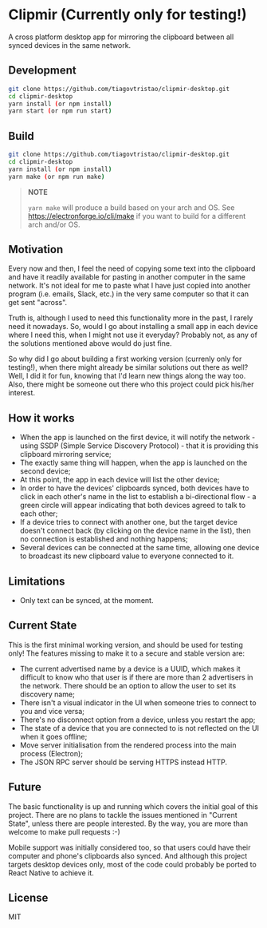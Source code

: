 Clipmir (Currently only for testing!)
=====================================

A cross platform desktop app for mirroring the clipboard between all synced devices in the same network.

Development
-----------

```bash
git clone https://github.com/tiagovtristao/clipmir-desktop.git
cd clipmir-desktop
yarn install (or npm install)
yarn start (or npm run start)
```

Build
-----

```bash
git clone https://github.com/tiagovtristao/clipmir-desktop.git
cd clipmir-desktop
yarn install (or npm install)
yarn make (or npm run make)
```
> **NOTE**
> 
> `yarn make` will produce a build based on your arch and OS. See https://electronforge.io/cli/make if you want to build for a different arch and/or OS.

Motivation
----------

Every now and then, I feel the need of copying some text into the clipboard and have it readily available for pasting in another computer in the same network. It's not ideal for me to paste what I have just copied into another program (i.e. emails, Slack, etc.) in the very same computer so that it can get sent "across".

Truth is, although I used to need this functionality more in the past, I rarely need it nowadays. So, would I go about installing a small app in each device where I need this, when I might not use it everyday? Probably not, as any of the solutions mentioned above would do just fine.

So why did I go about building a first working version (currenly only for testing!), when there might already be similar solutions out there as well? Well, I did it for fun, knowing that I'd learn new things along the way too. Also, there might be someone out there who this project could pick his/her interest.

How it works
------------

* When the app is launched on the first device, it will notify the network - using SSDP (Simple Service Discovery Protocol) - that it is providing this clipboard mirroring service;
* The exactly same thing will happen, when the app is launched on the second device;
* At this point, the app in each device will list the other device;
* In order to have the devices' clipboards synced, both devices have to click in each other's name in the list to establish a bi-directional flow - a green circle will appear indicating that both devices agreed to talk to each other;
* If a device tries to connect with another one, but the target device doesn't connect back (by clicking on the device name in the list), then no connection is established and nothing happens;
* Several devices can be connected at the same time, allowing one device to broadcast its new clipboard value to everyone connected to it.

Limitations
-----------

* Only text can be synced, at the moment.

Current State
-------------

This is the first minimal working version, and should be used for testing only! The features missing to make it to a secure and stable version are:

* The current advertised name by a device is a UUID, which makes it difficult to know who that user is if there are more than 2 advertisers in the network. There should be an option to allow the user to set its discovery name;
* There isn't a visual indicator in the UI when someone tries to connect to you and vice versa;
* There's no disconnect option from a device, unless you restart the app;
* The state of a device that you are connected to is not reflected on the UI when it goes offline;
* Move server initialisation from the rendered process into the main process (Electron);
* The JSON RPC server should be serving HTTPS instead HTTP.

Future
------

The basic functionality is up and running which covers the initial goal of this project. There are no plans to tackle the issues mentioned in "Current State", unless there are people interested. By the way, you are more than welcome to make pull requests :-)

Mobile support was initially considered too, so that users could have their computer and phone's clipboards also synced. And although this project targets desktop devices only, most of the code could probably be ported to React Native to achieve it.

License
-------

MIT

